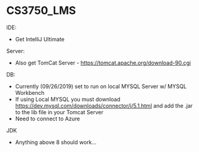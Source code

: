 # CS3750_LMS

IDE: 
- Get IntelliJ Ultimate 

Server:
- Also get TomCat Server - https://tomcat.apache.org/download-90.cgi

DB: 
- Currently (09/26/2019) set to run on local MYSQL Server w/ MYSQL Workbench
- If using Local MYSQL you must download https://dev.mysql.com/downloads/connector/j/5.1.html and add the .jar to the lib file in your Tomcat Server 
- Need to connect to Azure 

JDK
- Anything above 8 should work...

